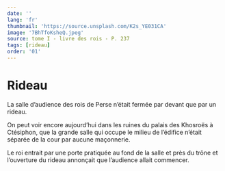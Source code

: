```yaml
---
date: ''
lang: 'fr'
thumbnail: 'https://source.unsplash.com/K2s_YE031CA'
image: '7BhTfoKsheQ.jpeg'
source: tome I - livre des rois - P. 237
tags: [rideau]
order: '01'
---
```


# Rideau

La salle d’audience des rois de Perse n’était fermée par devant que par un rideau.

On peut voir encore aujourd’hui dans les ruines du palais des Khosroës à Ctésiphon, que la grande salle qui occupe le milieu de l’édifice n’était séparée de la cour par aucune maçonnerie.

Le roi entrait par une porte pratiquée au fond de la salle et près du trône et l’ouverture du rideau annonçait que l’audience allait commencer.
